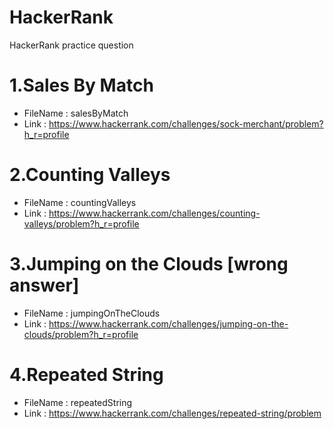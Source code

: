 # HackerRank
HackerRank practice question

# 1.Sales By Match
  - FileName : salesByMatch
  - Link : https://www.hackerrank.com/challenges/sock-merchant/problem?h_r=profile

# 2.Counting Valleys
  - FileName : countingValleys
  - Link : https://www.hackerrank.com/challenges/counting-valleys/problem?h_r=profile

# 3.Jumping on the Clouds [wrong answer]
  - FileName : jumpingOnTheClouds
  - Link : https://www.hackerrank.com/challenges/jumping-on-the-clouds/problem?h_r=profile
 
# 4.Repeated String
  - FileName : repeatedString
  - Link : https://www.hackerrank.com/challenges/repeated-string/problem
